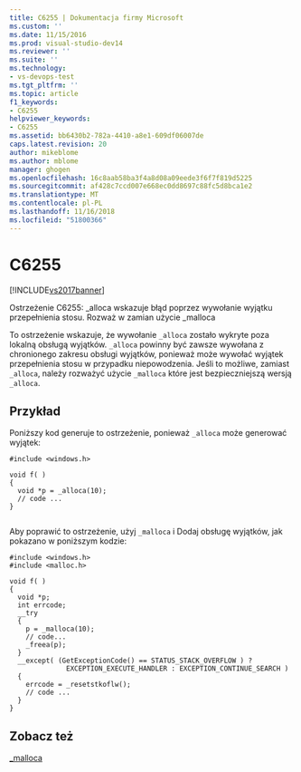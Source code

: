 ```yaml
---
title: C6255 | Dokumentacja firmy Microsoft
ms.custom: ''
ms.date: 11/15/2016
ms.prod: visual-studio-dev14
ms.reviewer: ''
ms.suite: ''
ms.technology:
- vs-devops-test
ms.tgt_pltfrm: ''
ms.topic: article
f1_keywords:
- C6255
helpviewer_keywords:
- C6255
ms.assetid: bb6430b2-782a-4410-a8e1-609df06007de
caps.latest.revision: 20
author: mikeblome
ms.author: mblome
manager: ghogen
ms.openlocfilehash: 16c8aab58ba3f4a8d08a09eede3f6f7f819d5225
ms.sourcegitcommit: af428c7ccd007e668ec0dd8697c88fc5d8bca1e2
ms.translationtype: MT
ms.contentlocale: pl-PL
ms.lasthandoff: 11/16/2018
ms.locfileid: "51800366"
---
```

# <a name="c6255"></a>C6255
[!INCLUDE[vs2017banner](../includes/vs2017banner.md)]

Ostrzeżenie C6255: _alloca wskazuje błąd poprzez wywołanie wyjątku przepełnienia stosu. Rozważ w zamian użycie _malloca  
  
 To ostrzeżenie wskazuje, że wywołanie `_alloca` zostało wykryte poza lokalną obsługą wyjątków. `_alloca` powinny być zawsze wywołana z chronionego zakresu obsługi wyjątków, ponieważ może wywołać wyjątek przepełnienia stosu w przypadku niepowodzenia. Jeśli to możliwe, zamiast `_alloca`, należy rozważyć użycie `_malloca` które jest bezpieczniejszą wersją `_alloca`.  
  
## <a name="example"></a>Przykład  
 Poniższy kod generuje to ostrzeżenie, ponieważ `_alloca` może generować wyjątek:  
  
```  
#include <windows.h>  
  
void f( )  
{  
  void *p = _alloca(10);  
  // code ...  
}  
  
```  
  
 Aby poprawić to ostrzeżenie, użyj `_malloca` i Dodaj obsługę wyjątków, jak pokazano w poniższym kodzie:  
  
```  
#include <windows.h>  
#include <malloc.h>  
  
void f( )  
{  
  void *p;  
  int errcode;  
  __try   
  {  
    p = _malloca(10);  
    // code...  
    _freea(p);  
  }  
  __except( (GetExceptionCode() == STATUS_STACK_OVERFLOW ) ?  
              EXCEPTION_EXECUTE_HANDLER : EXCEPTION_CONTINUE_SEARCH )  
  {  
    errcode = _resetstkoflw();  
    // code ...  
  }  
}  
```  
  
## <a name="see-also"></a>Zobacz też  
 [_malloca](http://msdn.microsoft.com/library/293992df-cfca-4bc9-b313-0a733a6bb936)



